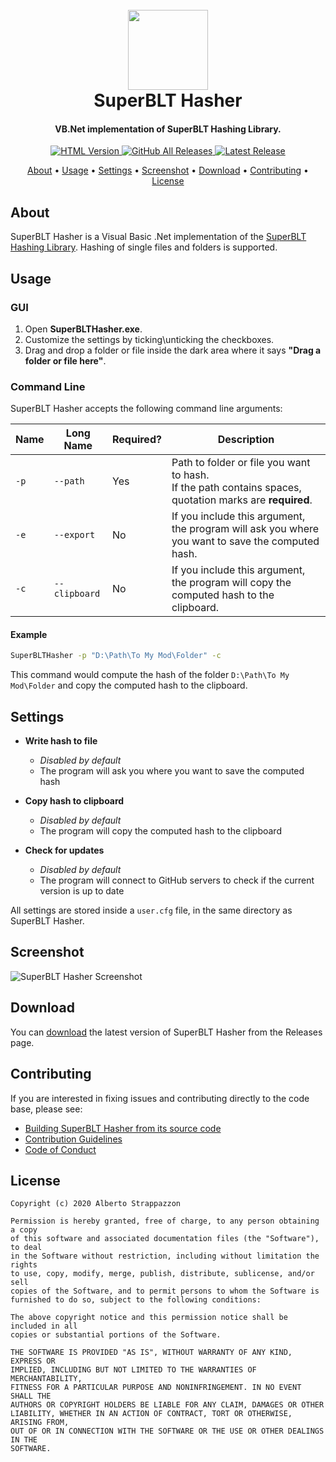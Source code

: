 <h1 align="center">
  <br>
  <img src="https://strappazzon.github.io/PD2-SuperBLT-Hasher/static/img/favicon.png" width="128px" alt="">
  <br>
  SuperBLT Hasher
  <br>
</h1>

<h4 align="center">VB.Net implementation of SuperBLT Hashing Library.</h4>

<p align="center">
  <a href="https://strappazzon.xyz/PD2-SuperBLT-Hasher">
    <img alt="HTML Version" src="https://img.shields.io/badge/HTML%20Version-%23ff5f2f?style=flat-square&logo=HTML5&logoColor=%23ffffff">
  </a>
  <a href="https://github.com/Strappazzon/PD2-SuperBLT-Hasher/releases">
    <img alt="GitHub All Releases" src="https://img.shields.io/github/downloads/Strappazzon/PD2-SuperBLT-Hasher/total?color=%231e72a5&label=Downloads&logo=DocuSign&logoColor=%23ffffff&style=flat-square">
  </a>
  <a href="https://github.com/Strappazzon/PD2-SuperBLT-Hasher/releases/latest">
    <img alt="Latest Release" src="https://img.shields.io/github/v/release/Strappazzon/PD2-SuperBLT-Hasher?color=%23008080&include_prereleases&label=Latest%20Release&style=flat-square">
  </a>
</p>

<p align="center">
  <a href="#about">About</a> •
  <a href="#usage">Usage</a> •
  <a href="#settings">Settings</a> •
  <a href="#screenshot">Screenshot</a> •
  <a href="#download">Download</a> •
  <a href="#contributing">Contributing</a> •
  <a href="#license">License</a>
</p>

## About

SuperBLT Hasher is a Visual Basic .Net implementation of the [SuperBLT Hashing Library](https://gitlab.com/SuperBLT/HashLib). Hashing of single files and folders is supported.

## Usage

### GUI

1. Open **SuperBLTHasher.exe**.
2. Customize the settings by ticking\unticking the checkboxes.
3. Drag and drop a folder or file inside the dark area where it says **"Drag a folder or file here"**.

### Command Line

SuperBLT Hasher accepts the following command line arguments:

| Name | Long Name     | Required? | Description                                                                                                  |
|------|---------------|-----------|--------------------------------------------------------------------------------------------------------------|
| `-p` | `--path`      | Yes       | Path to folder or file you want to hash. <br> If the path contains spaces, quotation marks are **required**. |
| `-e` | `--export`    | No        | If you include this argument, the program will ask you where you want to save the computed hash.             |
| `-c` | `--clipboard` | No        | If you include this argument, the program will copy the computed hash to the clipboard.                      |

#### Example

```sh
SuperBLTHasher -p "D:\Path\To My Mod\Folder" -c
```

This command would compute the hash of the folder `D:\Path\To My Mod\Folder` and copy the computed hash to the clipboard.

## Settings

* **Write hash to file**
  * _Disabled by default_
  * The program will ask you where you want to save the computed hash

* **Copy hash to clipboard**
  * _Disabled by default_
  * The program will copy the computed hash to the clipboard

* **Check for updates**
  * _Disabled by default_
  * The program will connect to GitHub servers to check if the current version is up to date

All settings are stored inside a `user.cfg` file, in the same directory as SuperBLT Hasher.

## Screenshot

<img src="https://strappazzon.github.io/PD2-SuperBLT-Hasher/static/img/screenshot.png" alt="SuperBLT Hasher Screenshot">

## Download

You can [download](https://github.com/Strappazzon/PD2-SuperBLT-Hasher/releases/latest) the latest version of SuperBLT Hasher from the Releases page.

## Contributing

If you are interested in fixing issues and contributing directly to the code base, please see:

* [Building SuperBLT Hasher from its source code](https://github.com/Strappazzon/PD2-SuperBLT-Hasher/blob/master/BUILDING.md)
* [Contribution Guidelines](./CONTRIBUTING.md)
* [Code of Conduct](./CODE_OF_CONDUCT.md)

## License

```
Copyright (c) 2020 Alberto Strappazzon

Permission is hereby granted, free of charge, to any person obtaining a copy
of this software and associated documentation files (the "Software"), to deal
in the Software without restriction, including without limitation the rights
to use, copy, modify, merge, publish, distribute, sublicense, and/or sell
copies of the Software, and to permit persons to whom the Software is
furnished to do so, subject to the following conditions:

The above copyright notice and this permission notice shall be included in all
copies or substantial portions of the Software.

THE SOFTWARE IS PROVIDED "AS IS", WITHOUT WARRANTY OF ANY KIND, EXPRESS OR
IMPLIED, INCLUDING BUT NOT LIMITED TO THE WARRANTIES OF MERCHANTABILITY,
FITNESS FOR A PARTICULAR PURPOSE AND NONINFRINGEMENT. IN NO EVENT SHALL THE
AUTHORS OR COPYRIGHT HOLDERS BE LIABLE FOR ANY CLAIM, DAMAGES OR OTHER
LIABILITY, WHETHER IN AN ACTION OF CONTRACT, TORT OR OTHERWISE, ARISING FROM,
OUT OF OR IN CONNECTION WITH THE SOFTWARE OR THE USE OR OTHER DEALINGS IN THE
SOFTWARE.
```
